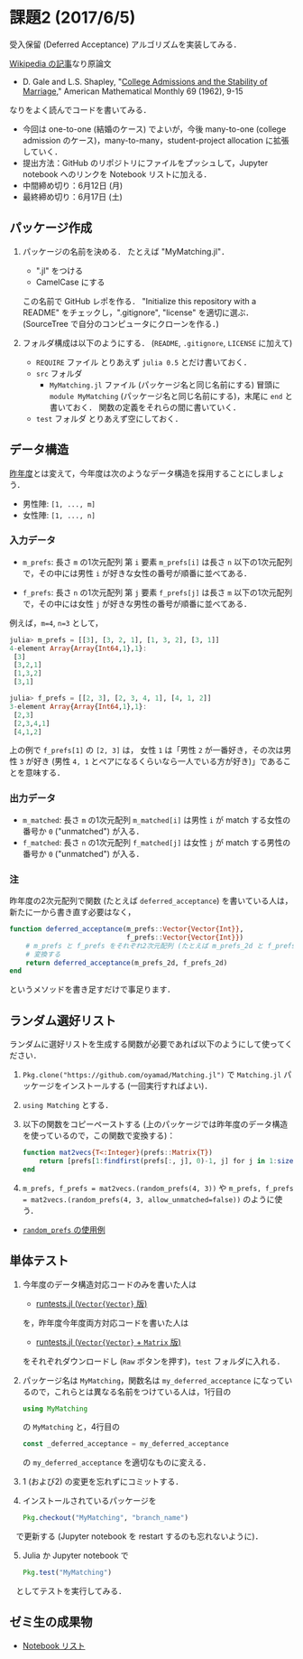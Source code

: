 # 課題2 (2017/6/5)
受入保留 (Deferred Acceptance) アルゴリズムを実装してみる．

[Wikipedia の記事](http://ja.wikipedia.org/wiki/安定結婚問題)なり原論文

* D. Gale and L.S. Shapley,
  "[College Admissions and the Stability of Marriage](http://www.jstor.org/stable/2312726),"
  American Mathematical Monthly 69 (1962), 9-15

なりをよく読んでコードを書いてみる．

* 今回は one-to-one (結婚のケース) でよいが，今後 many-to-one (college admission のケース)，many-to-many，student-project allocation に拡張していく．
* 提出方法：GitHub のリポジトリにファイルをプッシュして，Jupyter notebook へのリンクを Notebook リストに加える．
* 中間締め切り：6月12日 (月)
* 最終締め切り：6月17日 (土)


## パッケージ作成

1. パッケージの名前を決める．
   たとえば "MyMatching.jl"．

   * ".jl" をつける
   * CamelCase にする

   この名前で GitHub レポを作る．
   "Initialize this repository with a README" をチェックし，".gitignore", "license" を適切に選ぶ．
   (SourceTree で自分のコンピュータにクローンを作る．)

2. フォルダ構成は以下のようにする．
   (`README`, `.gitignore`, `LICENSE` に加えて)

   * `REQUIRE` ファイル
     とりあえず `julia 0.5` とだけ書いておく．
   * `src` フォルダ
     * `MyMatching.jl` ファイル (パッケージ名と同じ名前にする)
       冒頭に `module MyMatching` (パッケージ名と同じ名前にする)，末尾に `end` と書いておく．
       関数の定義をそれらの間に書いていく．
   * `test` フォルダ
     とりあえず空にしておく．


## データ構造

[昨年度](https://github.com/OyamaZemi/exercises2016/tree/master/ex02#データ構造)とは変えて，今年度は次のようなデータ構造を採用することにしましょう．

* 男性陣: `[1, ..., m]`
* 女性陣: `[1, ..., n]`

### 入力データ

* `m_prefs`: 長さ `m` の1次元配列
  第 `i` 要素 `m_prefs[i]` は長さ `n` 以下の1次元配列で，その中には男性 `i` が好きな女性の番号が順番に並べてある．

* `f_prefs`: 長さ `n` の1次元配列
  第 `j` 要素 `f_prefs[j]` は長さ `m` 以下の1次元配列で，その中には女性 `j` が好きな男性の番号が順番に並べてある．

例えば，`m=4`, `n=3` として，

```jl
julia> m_prefs = [[3], [3, 2, 1], [1, 3, 2], [3, 1]]
4-element Array{Array{Int64,1},1}:
 [3]
 [3,2,1]
 [1,3,2]
 [3,1]

julia> f_prefs = [[2, 3], [2, 3, 4, 1], [4, 1, 2]]
3-element Array{Array{Int64,1},1}:
 [2,3]
 [2,3,4,1]
 [4,1,2]
```

上の例で `f_prefs[1]` の `[2, 3]` は，
女性 `1` は「男性 `2` が一番好き，その次は男性 `3` が好き
(男性 `4, 1` とペアになるくらいなら一人でいる方が好き)」であることを意味する．

### 出力データ

* `m_matched`: 長さ `m` の1次元配列
  `m_matched[i]` は男性 `i` が match する女性の番号か `0` ("unmatched") が入る．
* `f_matched`: 長さ `n` の1次元配列
  `f_matched[j]` は女性 `j` が match する男性の番号か `0` ("unmatched") が入る．

### 注

昨年度の2次元配列で関数 (たとえば `deferred_acceptance`) を書いている人は，新たに一から書き直す必要はなく，

```jl
function deferred_acceptance(m_prefs::Vector{Vector{Int}},
                             f_prefs::Vector{Vector{Int}})
    # m_prefs と f_prefs をそれぞれ2次元配列 (たとえば m_prefs_2d と f_prefs_2d) に
    # 変換する
    return deferred_acceptance(m_prefs_2d, f_prefs_2d)
end
```

というメソッドを書き足すだけで事足ります．


## ランダム選好リスト

ランダムに選好リストを生成する関数が必要であれば以下のようにして使ってください．

1. `Pkg.clone("https://github.com/oyamad/Matching.jl")` で `Matching.jl` パッケージをインストールする (一回実行すればよい)．

2. `using Matching` とする．

3. 以下の関数をコピーペーストする (上のパッケージでは昨年度のデータ構造を使っているので，この関数で変換する)：

   ```jl
   function mat2vecs{T<:Integer}(prefs::Matrix{T})
       return [prefs[1:findfirst(prefs[:, j], 0)-1, j] for j in 1:size(prefs, 2)]
   end
   ```

4. `m_prefs, f_prefs = mat2vecs.(random_prefs(4, 3))` や `m_prefs, f_prefs = mat2vecs.(random_prefs(4, 3, allow_unmatched=false))` のように使う．

* [`random_prefs` の使用例](http://nbviewer.jupyter.org/github/oyamad/Matching.jl/blob/2811aed218e1695fffb833554a9d30f449794680/examples/random_prefs.ipynb)


## 単体テスト

1. 今年度のデータ構造対応コードのみを書いた人は
    
    * [runtests.jl (`Vector{Vector}` 版)](https://github.com/OyamaZemi/exercises2017/blob/09b7255a2841ae61a913da1cfeaada4ad29039fa/ex02/test/runtests.jl)
    
    を，昨年度今年度両方対応コードを書いた人は
    
    * [runtests.jl (`Vector{Vector}` + `Matrix` 版)](https://github.com/OyamaZemi/exercises2017/blob/2c33c1117b7ec54540bb3a2b52accee84efe2694/ex02/test/runtests.jl)
    
    をそれぞれダウンロードし (`Raw` ボタンを押す)，`test` フォルダに入れる．

2. パッケージ名は `MyMatching`，関数名は `my_deferred_acceptance` になっているので，これらとは異なる名前をつけている人は，1行目の
    
    ```jl
    using MyMatching
    ```
    
    の `MyMatching` と，4行目の

    ```jl
    const _deferred_acceptance = my_deferred_acceptance
    ```
    
    の `my_deferred_acceptance` を適切なものに変える．

3. 1 (および2) の変更を忘れずにコミットする．

4. インストールされているパッケージを
    
    ```jl
    Pkg.checkout("MyMatching", "branch_name")
    ```
    
    で更新する (Jupyter notebook を restart するのも忘れないように)．

5. Julia か Jupyter notebook で
    
    ```jl
    Pkg.test("MyMatching")
    ```
    
    としてテストを実行してみる．


## ゼミ生の成果物

* [Notebook リスト](notebooks.md)

